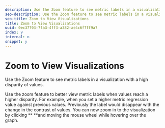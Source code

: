 ```yaml
---
description: Use the Zoom feature to see metric labels in a visualization with a high disparity of values.
seo-description: Use the Zoom feature to see metric labels in a visualization with a high disparity of values.
seo-title: Zoom to View Visualizations
title: Zoom to View Visualizations
uuid: 0ec37703-7fa3-4ff3-a382-ae4c6f7ff9a7
index: y
internal: n
snippet: y
---
```


# Zoom to View Visualizations

Use the Zoom feature to see metric labels in a visualization with a high disparity of values.

Use the zoom feature to better view metric labels when values reach a higher disparity. For example, when you set a higher metric regression value against previous values. Previously the label would disappear with the change in the contrast of values. You can now zoom in to the visualization by clicking **<Ctrl> **and moving the mouse wheel while hovering over the graph. 
